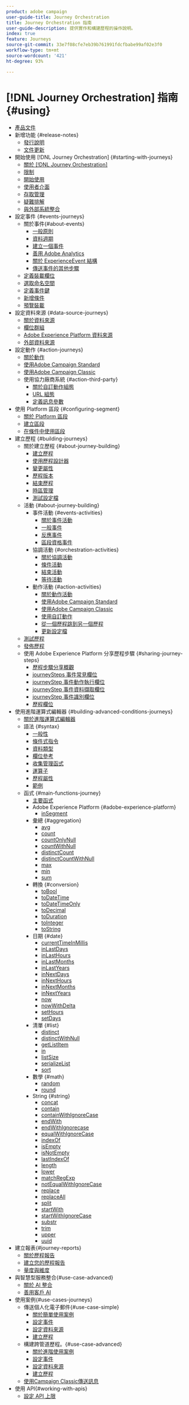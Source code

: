 ```yaml
---
product: adobe campaign
user-guide-title: Journey Orchestration
title: Journey Orchestration 指南
user-guide-description: 提供實作和構建歷程的操作說明。
index: true
feature: Journeys
source-git-commit: 33e7f08cfe7eb39b761991fdcfbabe99af02e3f0
workflow-type: tm+mt
source-wordcount: '421'
ht-degree: 93%

---
```



# [!DNL Journey Orchestration] 指南 {#using}

+ [產品文件](journey-orchestration-home.md)
+ 新增功能 {#release-notes}
   + [發行說明](using/release-notes/release-notes.md)
   + [文件更新](using/release-notes/documentation-updates.md)
+ 開始使用 [!DNL Journey Orchestration] {#starting-with-journeys}
   + [關於 [!DNL Journey Orchestration]](using/about/about-journey-orchestration.md)
   + [限制](using/about/limitations.md)
   + [開始使用](using/about/get-started.md)
   + [使用者介面](using/about/user-interface.md)
   + [存取管理](using/about/access-management.md)
   + [疑難排解](using/about/troubleshooting.md)
   + [與外部系統整合](using/about/external-systems.md)
+ 設定事件 {#events-journeys}
   + 關於事件{#about-events}
      + [一般原則](using/event/about-events.md)
      + [資料週期](using/event/about-data-cycle.md)
      + [建立一個事件](using/event/about-creating.md)
      + [善用 Adobe Analytics](using/event/about-analytics.md)
      + [關於 ExperienceEvent 結構](using/event/experience-event-schema.md)
      + [傳送事件的其他步驟](using/event/additional-steps-to-send-events-to-journey-orchestration.md)
   + [定義裝載欄位](using/event/defining-the-payload-fields.md)
   + [選取命名空間](using/event/selecting-the-namespace.md)
   + [定義事件鍵](using/event/defining-the-event-key.md)
   + [新增條件](using/event/adding-a-condition.md)
   + [預覽裝載](using/event/previewing-the-payload.md)
+ 設定資料來源 {#data-source-journeys}
   + [關於資料來源](using/datasource/about-data-sources.md)
   + [欄位群組](using/datasource/field-groups.md)
   + [Adobe Experience Platform 資料來源](using/datasource/adobe-experience-platform-data-source.md)
   + [外部資料來源](using/datasource/external-data-sources.md)
+ 設定動作 {#action-journeys}
   + [關於動作](using/action/action.md)
   + [使用Adobe Campaign Standard](using/action/working-with-adobe-campaign.md)
   + [使用Adobe Campaign Classic](using/action/acc-action.md)
   + 使用協力廠商系統 {#action-third-party}
      + [關於自訂動作組態](using/action/about-custom-action-configuration.md)
      + [URL 組態](using/action/url-configuration.md)
      + [定義訊息參數](using/action/defining-the-message-parameters.md)
+ 使用 Platform 區段 {#configuring-segment}
   + [關於 Platform 區段](using/segment/about-segments.md)
   + [建立區段](using/segment/creating-a-segment.md)
   + [在條件中使用區段](using/segment/using-a-segment.md)
+ 建立歷程 {#building-journeys}
   + 關於建立歷程 {#about-journey-building}
      + [建立歷程](using/building-journeys/journey.md)
      + [使用歷程設計器](using/building-journeys/using-the-journey-designer.md)
      + [變更屬性](using/building-journeys/changing-properties.md)
      + [歷程版本](using/building-journeys/journey-versions.md)
      + [結束歷程](using/building-journeys/terminating-a-journey.md)
      + [時區管理](using/building-journeys/timezone-management.md)
      + [測試設定檔](using/building-journeys/creating-test-profiles.md)
   + 活動 {#about-journey-building}
      + 事件活動 {#events-activities}
         + [關於事件活動](using/building-journeys/event-activities.md)
         + [一般事件](using/building-journeys/general-events.md)
         + [反應事件](using/building-journeys/reaction-events.md)
         + [區段資格事件](using/building-journeys/segment-qualification-events.md)
      + 協調活動 {#orchestration-activities}
         + [關於協調活動](using/building-journeys/about-orchestration-activities.md)
         + [條件活動](using/building-journeys/condition-activity.md)
         + [結束活動](using/building-journeys/end-activity.md)
         + [等待活動](using/building-journeys/wait-activity.md)
      + 動作活動 {#action-activities}
         + [關於動作活動](using/building-journeys/about-action-activities.md)
         + [使用Adobe Campaign Standard](using/building-journeys/using-adobe-campaign-actions.md)
         + [使用Adobe Campaign Classic](using/building-journeys/using-adobe-campaign-classic.md)
         + [使用自訂動作](using/building-journeys/using-custom-actions.md)
         + [從一個歷程跳到另一個歷程](using/building-journeys/jump.md)
         + [更新設定檔](using/building-journeys/update-profiles.md)
   + [測試歷程](using/building-journeys/testing-the-journey.md)
   + [發佈歷程](using/building-journeys/publishing-the-journey.md)
   + 使用 Adobe Experience Platform 分享歷程步驟 {#sharing-journey-steps}
      + [歷程步驟分享概觀](using/building-journeys/sharing-overview.md)
      + [journeySteps 事件常見欄位](using/building-journeys/sharing-common-fields.md)
      + [journeyStep 事件動作執行欄位](using/building-journeys/sharing-execution-fields.md)
      + [journeyStep 事件資料擷取欄位](using/building-journeys/sharing-fetch-fields.md)
      + [journeyStep 事件識別欄位](using/building-journeys/sharing-identity-fields.md)
      + [歷程欄位](using/building-journeys/sharing-journey-fields.md)
+ 使用進階運算式編輯器 {#building-advanced-conditions-journeys}
   + [關於進階運算式編輯器](using/expression/expressionadvanced.md)
   + 語法 {#syntax}
      + [一般性](using/expression/generalities.md)
      + [條件式指令](using/expression/conditional-instruction.md)
      + [資料類型](using/expression/data-types.md)
      + [欄位參考](using/expression/field-references.md)
      + [收集管理函式](using/expression/collection-management-functions.md)
      + [運算子](using/expression/operators.md)
      + [歷程屬性](using/expression/journey-properties.md)
      + [範例](using/expression/advanced-editor-use-cases.md)
   + 函式 {#main-functions-journey}
      + [主要函式](using/expression/functions.md)
      + Adobe Experience Platform {#adobe-experience-platform}
         + [inSegment](using/functions/functioninsegment.md)
      + 彙總 {#aggregation}
         + [avg](using/functions/functionavg.md)
         + [count](using/functions/functioncount.md)
         + [countOnlyNull](using/functions/functioncountonlynull.md)
         + [countWithNull](using/functions/functioncountwithnull.md)
         + [distinctCount](using/functions/functiondistinctcount.md)
         + [distinctCountWithNull](using/functions/functiondistinctcountwithnull.md)
         + [max](using/functions/functionmax.md)
         + [min](using/functions/functionmin.md)
         + [sum](using/functions/functionsum.md)
      + 轉換 {#conversion}
         + [toBool](using/functions/functiontobool.md)
         + [toDateTime](using/functions/functiontodatetime.md)
         + [toDateTimeOnly](using/functions/functiontodatetimeonly.md)
         + [toDecimal](using/functions/functiontodecimal.md)
         + [toDuration](using/functions/functiontoduration.md)
         + [toInteger](using/functions/functiontointeger.md)
         + [toString](using/functions/functiontostring.md)
      + 日期 {#date}
         + [currentTime&#x200B;InMillis](using/functions/functioncurrenttimeinmillis.md)
         + [inLastDays](using/functions/functioninlastdays.md)
         + [inLastHours](using/functions/functioninlasthours.md)
         + [inLastMonths](using/functions/functioninlastmonths.md)
         + [inLastYears](using/functions/functioninlastyears.md)
         + [inNextDays](using/functions/functioninnextdays.md)
         + [inNextHours](using/functions/functioninnexthours.md)
         + [inNextMonths](using/functions/functioninnextmonths.md)
         + [inNextYears](using/functions/functioninnextyears.md)
         + [now](using/functions/functionnow.md)
         + [nowWithDelta](using/functions/functionnowwithdelta.md)
         + [setHours](using/functions/functionsethours.md)
         + [setDays](using/functions/functionsetdays.md)
      + 清單 {#list}
         + [distinct](using/functions/functiondistinct.md)
         + [distinctWithNull](using/functions/functiondistinctwithnull.md)
         + [getListItem](using/functions/functiongetlistitem.md)
         + [in](using/functions/functionin.md)
         + [listSize](using/functions/functionlistsize.md)
         + [serializeList](using/functions/functionserializelist.md)
         + [sort](using/functions/functionsort.md)
      + 數學 {#math}
         + [random](using/functions/functionrandom.md)
         + [round](using/functions/functionround.md)
      + String {#string}
         + [concat](using/functions/functionconcat.md)
         + [contain](using/functions/functioncontain.md)
         + [containWithIgnoreCase](using/functions/functioncontainwithignorecase.md)
         + [endWith](using/functions/functionendwith.md)
         + [endWithIgnorecase](using/functions/functionendwithignorecase.md)
         + [equalWithIgnoreCase](using/functions/functionequalignorecase.md)
         + [indexOf](using/functions/functionindexof.md)
         + [isEmpty](using/functions/functionisempty.md)
         + [isNotEmpty](using/functions/functionisnotempty.md)
         + [lastIndexOf](using/functions/functionlastindexof.md)
         + [length](using/functions/functionlength.md)
         + [lower](using/functions/functionlower.md)
         + [matchRegExp](using/functions/functionmatchregexp.md)
         + [notEqualWithIgnoreCase](using/functions/functionnotequalignorecase.md)
         + [replace](using/functions/functionreplace.md)
         + [replaceAll](using/functions/functionreplaceall.md)
         + [split](using/functions/functionsplit.md)
         + [startWith](using/functions/functionstartwith.md)
         + [startWithIgnoreCase](using/functions/functionstartwithignorecase.md)
         + [substr](using/functions/functionsubstr.md)
         + [trim](using/functions/functiontrim.md)
         + [upper](using/functions/functionupper.md)
         + [uuid](using/functions/functionuuid.md)
+ 建立報表{#journey-reports}
   + [關於歷程報告](using/reporting/about-journey-reports.md)
   + [建立您的歷程報告](using/reporting/creating-your-journey-reports.md)
   + [量度與維度](using/reporting/metrics-and-dimensions.md)
+ 與智慧型服務整合{#use-case-advanced}
   + [關於 AI 整合](using/ai-services/ai-services-overview.md)
   + [善用客戶 AI](using/ai-services/leveraging-customer-ai.md)
+ 使用案例{#use-cases-journeys}
   + 傳送個人化電子郵件{#use-case-simple}
      + [關於簡單使用案例](using/usecase/about-the-simple-use-case.md)
      + [設定事件](using/usecase/configuring-the-event.md)
      + [設定資料來源](using/usecase/configuring-the-data-source.md)
      + [建立歷程](using/usecase/simple-uc-building-the-journey.md)
   + 構建跨管道歷程。{#use-case-advanced}
      + [關於進階使用案例](using/usecase/about-the-advanced-use-case.md)
      + [設定事件](using/usecase/configuring-the-events.md)
      + [設定資料來源](using/usecase/configuring-the-data-sources.md)
      + [建立歷程](using/usecase/building-the-journey.md)
   + [使用Campaign Classic傳送訊息](using/usecase/campaign-classic-use-case.md)
+ 使用 API{#working-with-apis}
   + [設定 API 上限](using/api/capping.md)
